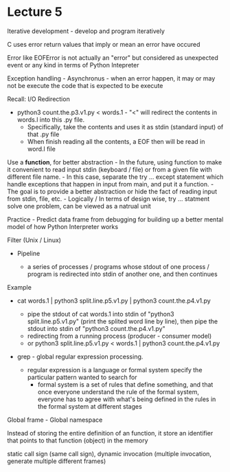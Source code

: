 # Lecture 5

Iterative development - develop and program iteratively 

C uses error return values that imply or mean an error have occured

Error like EOFError is not actually an "error" but considered as unexpected event or any kind in terms of Python Intepreter

Exception handling - Asynchronus
	- when an error happen, it may or may not be execute the code that is expected to be execute

Recall: I/O Redirection

- python3 count.the.p3.v1.py < words.1 - "<" will redirect the contents in words.l into this .py file.
	- Specifically, take the contents and uses it as stdin (standard input) of that .py file
	- When finish reading all the contents, a EOF then will be read in word.l file

Use a **function**, for better abstraction
	- In the future, using function to make it convenient to read input stdin (keyboard / file) or from a given file with different file name.
	- In this case, separate the try ... except statement which handle exceptions that happen in input from main, and put it a function. 
		- The goal is to provide a better abstraction or hide the fact of reading input from stdin, file, etc. 
	- Logically / In terms of design wise, try ... statment solve one problem, can be viewed as a natrual unit

Practice - Predict data frame from debugging for building up a better mental model of how Python Interpreter works

Filter (Unix / Linux)

- Pipeline

	- a series of processes / programs whose stdout of one process / program is redirected into stdin of another one, and then continues

Example

- cat words.1 | python3 split.line.p5.v1.py | python3 count.the.p4.v1.py
	- pipe the stdout of cat words.1 into stdin of "python3 split.line.p5.v1.py" (print the splited word line by line), then pipe the stdout into stdin of "python3 count.the.p4.v1.py"
	- redirecting from a running process (producer - consumer model)
	- or python3 split.line.p5.v1.py < words.1 | python3 count.the.p4.v1.py

- grep - global regular expression processing.
	- regular expression is a language or formal system specify the particular pattern wanted to search for
		- formal system is a set of rules that define something, and that once everyone understand the rule of the formal system, everyone has to agree with what's being defined in the rules in the formal system at different stages


Global frame - Global namespace

Instead of storing the entire definition of an function, it store an identifier that points to that function (object) in the memory 

static call sign (same call sign), dynamic invocation (multiple invocation, generate multiple different frames)

